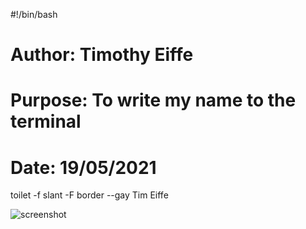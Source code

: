 #!/bin/bash
# Author: Timothy Eiffe
# Purpose: To write my name to the terminal
# Date: 19/05/2021

toilet -f slant -F border --gay Tim Eiffe

![screenshot](https://kaotech.co/images/screenshot.png)
